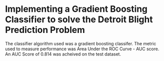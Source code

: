 # Implementing a Gradient Boosting Classifier to solve the Detroit Blight Prediction Problem

The classifier algorithm used was a gradient boosting classifer. The metric used to measure performance was Area Under the ROC Curve - AUC  score. An AUC Score of 0.814 was acheived on the test dataset.
